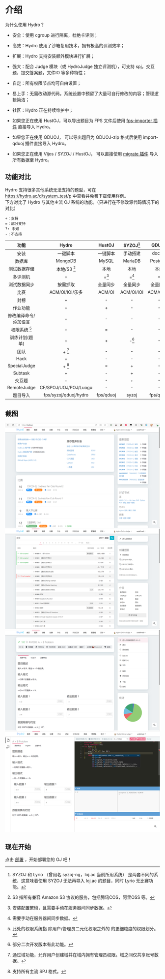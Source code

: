# 介绍

为什么使用 Hydro？

- 安全：使用 cgroup 进行隔离，杜绝卡评测；
- 高效：Hydro 使用了沙箱复用技术，拥有极高的评测效率；
- 扩展：Hydro 支持安装额外模块进行扩展；
- 强大：配合 Judge 模块（或 HydroJudge 独立评测机），可支持 spj，交互题，提交答案题，文件IO 等多种特性；
- 自定：所有权限节点均可自由设置；
- 易上手：无需改动源代码，系统设置中预留了大量可自行修改的内容；管理逻辑简洁；
- 社区：Hydro 正在持续维护中；

- 如果您正在使用 HustOJ，可以导出题目为 FPS 文件后使用 [fps-importer 插件](/plugins/fps-importer) 直接导入 Hydro。
- 如果您正在使用 QDUOJ， 可以导出题目为 QDUOJ-zip 格式后使用 import-qduoj 插件直接导入 Hydro。
- 如果您正在使用 Vijos / SYZOJ / HustOJ， 可以直接使用 [migrate 插件](/plugins/migrate) 导入所有数据至 Hydro。

## 功能对比

Hydro 支持很多其他系统无法支持的题型，可在 https://hydro.ac/d/system_test/p 中查看并免费下载使用样例。  
下方对比了 Hydro 与其他主流 OJ 系统的功能。（只进行在不修改源代码情况下的对比）  

```plain
+：支持
=：部分支持
?: 未知
-：不支持
```

|         功能          |         Hydro         |  HustOJ   | SYZOJ[^7]  |   QDUOJ    |  Vijos   |
|:---------------------:|:---------------------:|:---------:|:----------:|:----------:|:--------:|
|         安装          |       一键脚本        | 一键脚本  |  手动搭建  |   docker   |  docker  |
|        数据库         |        MongoDB        |   MySQL   |  MariaDB   |  Postgres  | MongoDB  |
|     测试数据存储      |     本地/S3 [^1]      |   本地    |    本地    |    本地    |  数据库  |
|       多评测机        |           +           |   =[^5]   |   =[^8]    |     =      |    +     |
|     测试数据同步      |       按需抓取        | 全量同步  |  全量同步  |  全量同步  | 按需抓取 |
|         比赛          |    ACM/OI/IOI/乐多    |  ACM/OI   | ACM/OI/IOI | ACM/OI/IOI |  ACM/OI  |
|         封榜          |           +           |     -     |     -      |     -      |    -     |
|       作业功能        |           +           |     +     |     -      |     -      |    +     |
| 修改编译命令/添加语言 |           +           |     -     |     -      |     -      |    +     |
|     权限系统 [^4]     |           +           |     =     |     -      |     -      |    +     |
|    训练计划(题单)     |           +           |     +     |   -[^6]    |     -      |    +     |
|         团队          |        + [^2]         |     -     |     -      |     -      |    +     |
|         Hack          |           +           |     -     |     -      |     -      |    -     |
|     SpecialJudge      |        + [^3]         |     =     |     +      |     -      |    =     |
|        Subtask        |           +           |     -     |     +      |     -      |    -     |
|        交互题         |           +           |     -     |     +      |     -      |    -     |
|      RemoteJudge      | CF/SPOJ/UOJ/POJ/Luogu |     -     |     -      |     -      |    -     |
|       题目导入        | fps/syzoj/qduoj/hydro | fps/qduoj |   syzoj    | fps/qduoj  |    -     |

[^1]: S3 指所有兼容 Amazon S3 协议的服务，包括腾讯COS，阿里OSS 等。  
[^2]: 通过域功能，允许用户创建域并在域内拥有管理员权限。域之间仅共享账号数据。  
[^3]: 支持所有主流 SPJ 格式。  
[^4]: 此处的权限系统指 除用户/管理员二元化权限之外的 的更细粒度的权限划分。  
[^5]: 安装配置繁琐，且需要手动在服务器间同步数据。  
[^6]: 部分二次开发版本有此功能。  
[^7]: SYZOJ 和 Lyrio （曾用名 syzoj-ng，loj.ac 当前所用系统） 是两套不同的系统，这意味着使用 SYZOJ 无法再导入 loj.ac 的题目，同时 Lyrio 无比赛功能。  
[^8]: 需要手动在服务器间同步数据。

## 截图

![img](./pictures/pict1.png)
![img](./pictures/pict2.png)
![img](./pictures/pict3.png)
![img](./pictures/pict4.png)

## 现在开始

点击 [部署](/docs/install/) ，开始部署您的 OJ 吧！
